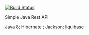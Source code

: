 [![Build Status](https://travis-ci.com/PavelMedvedevJava/Rest_api.svg?branch=master)](https://travis-ci.com/PavelMedvedevJava/Rest_api)

Simple Java Rest API 

Java 8; Hibernate ; Jackson; liquibase

